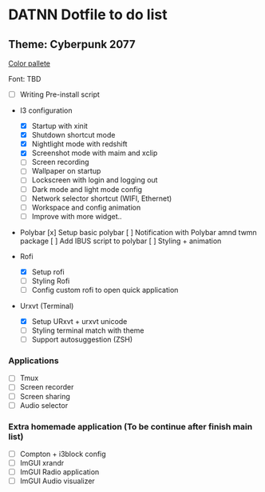 # DATNN Dotfile to do list
## Theme: Cyberpunk 2077

[Color pallete](https://www.deviantart.com/cdixon13/art/CyberPunk-2077-Palette-879017278)

Font: TBD


- [ ] Writing Pre-install script
- I3 configuration
  - [x] Startup with xinit
  - [x] Shutdown shortcut mode
  - [x] Nightlight mode with redshift
  - [x] Screenshot mode with maim and xclip
  - [ ] Screen recording
  - [ ] Wallpaper on startup
  - [ ] Lockscreen with login and logging out
  - [ ] Dark mode and light mode config
  - [ ] Network selector shortcut (WIFI, Ethernet)
  - [ ] Workspace and config animation
  - [ ] Improve with more widget..
- Polybar
    [x] Setup basic polybar
    [ ] Notification with Polybar amnd twmn package
    [ ] Add IBUS script to polybar
    [ ] Styling + animation
    
- Rofi
  - [x] Setup rofi
  - [ ] Styling Rofi
  - [ ] Config custom rofi to open quick application
- Urxvt (Terminal)
  - [x] Setup URxvt + urxvt unicode
  - [ ] Styling terminal match with theme
  - [ ] Support autosuggestion (ZSH)

### Applications
- [ ] Tmux
- [ ] Screen recorder
- [ ] Screen sharing
- [ ] Audio selector

### Extra homemade application (To be continue after finish main list)
- [ ] Compton + i3block config
- [ ] ImGUI xrandr
- [ ] ImGUI Radio application
- [ ] ImGUI Audio visualizer
